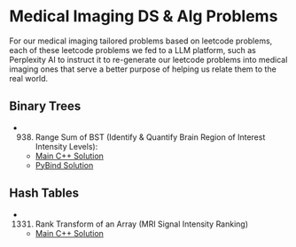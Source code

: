 # Medical Imaging DS & Alg Problems

For our medical imaging tailored problems based on leetcode problems, each of these leetcode problems we fed
to a LLM platform, such as Perplexity AI to instruct it to re-generate our leetcode problems into medical imaging
ones that serve a better purpose of helping us relate them to the real world.

## Binary Trees

- 938. Range Sum of BST (Identify & Quantify Brain Region of Interest Intensity Levels): 
    - [Main C++ Solution](./binary_trees/938_range_sum_of_bst/cpp/main.cpp)
    - [PyBind Solution](./binary_trees/938_range_sum_of_bst/py/brain_region_analysis.py)

## Hash Tables

- 1331. Rank Transform of an Array (MRI Signal Intensity Ranking)
    - [Main C++ Solution](./hash_tables/1331_rank_transform_of_an_array/cpp/main.cpp)
